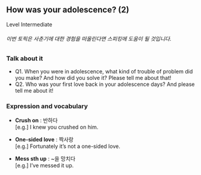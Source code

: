 ## How was your adolescence? (2)
Level Intermediate
###### 이번 토픽은 사춘기에 대한 경험을 떠올린다면 스피킹에 도움이 될 것입니다.

### Talk about it
- Q1. When you were in adolescence, what kind of trouble of problem did you make? And how did you solve it? Please tell me about that!
- Q2. Who was your first love back in your adolescence days? And please tell me about it!
### Expression and vocabulary
- **Crush on** : 반하다  
[e.g.] I knew you crushed on him.

- **One-sided love** : 짝사랑  
[e.g.] Fortunately it’s not a one-sided love.

- **Mess sth up** : ~을 망치다  
[e.g.] I’ve messed it up.



